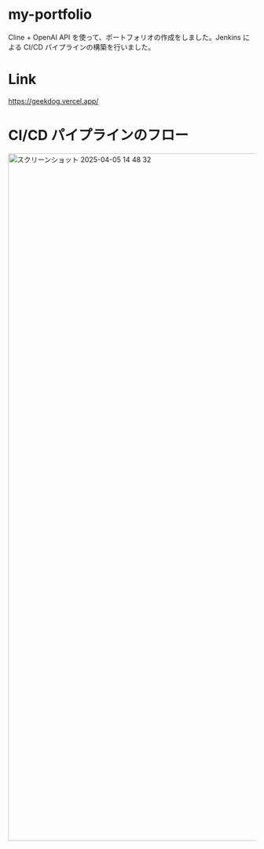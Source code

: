 # my-portfolio

Cline + OpenAI API を使って、ポートフォリオの作成をしました。Jenkins による CI/CD パイプラインの構築を行いました。

# Link

https://geekdog.vercel.app/

# CI/CD パイプラインのフロー

<img width="1399" alt="スクリーンショット 2025-04-05 14 48 32" src="https://github.com/user-attachments/assets/48f38709-d384-431e-9e57-5a30c1c40927" />
